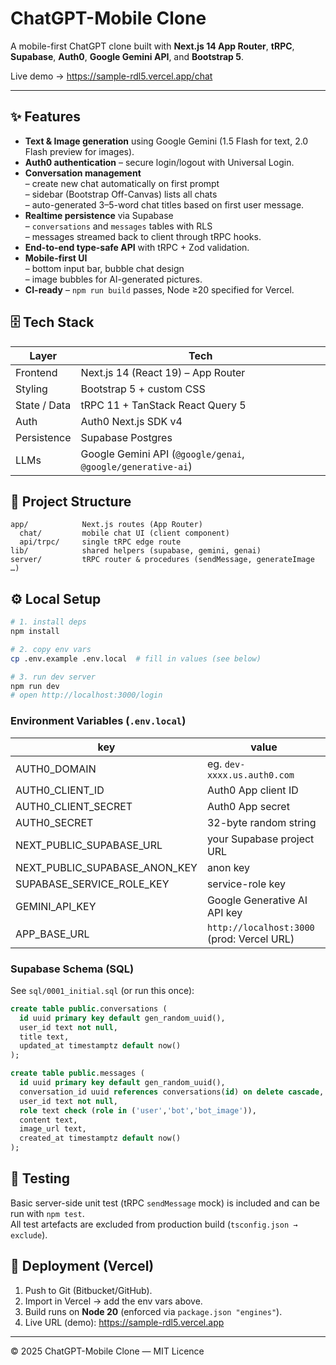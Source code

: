 # ChatGPT-Mobile Clone

A mobile-first ChatGPT clone built with **Next.js 14 App Router**, **tRPC**, **Supabase**, **Auth0**, **Google Gemini API**, and **Bootstrap 5**.

Live demo → https://sample-rdl5.vercel.app/chat

---

## ✨ Features

* **Text & Image generation** using Google Gemini (1.5 Flash for text, 2.0 Flash preview for images).
* **Auth0 authentication** – secure login/logout with Universal Login.
* **Conversation management**  
  – create new chat automatically on first prompt  
  – sidebar (Bootstrap Off-Canvas) lists all chats  
  – auto-generated 3–5-word chat titles based on first user message.
* **Realtime persistence** via Supabase  
  – `conversations` and `messages` tables with RLS  
  – messages streamed back to client through tRPC hooks.
* **End-to-end type-safe API** with tRPC + Zod validation.
* **Mobile-first UI**  
  – bottom input bar, bubble chat design  
  – image bubbles for AI-generated pictures.
* **CI-ready** – `npm run build` passes, Node ≥20 specified for Vercel.

## 🗄 Tech Stack

| Layer            | Tech                                    |
|------------------|-----------------------------------------|
| Frontend         | Next.js 14 (React 19) – App Router      |
| Styling          | Bootstrap 5 + custom CSS                |
| State / Data     | tRPC 11 + TanStack React Query 5        |
| Auth             | Auth0 Next.js SDK v4                    |
| Persistence      | Supabase Postgres                       |
| LLMs             | Google Gemini API (`@google/genai`, `@google/generative-ai`) |

## 📂 Project Structure

```
app/            Next.js routes (App Router)
  chat/         mobile chat UI (client component)
  api/trpc/     single tRPC edge route
lib/            shared helpers (supabase, gemini, genai)
server/         tRPC router & procedures (sendMessage, generateImage …)
```

## ⚙️ Local Setup

```bash
# 1. install deps
npm install

# 2. copy env vars
cp .env.example .env.local  # fill in values (see below)

# 3. run dev server
npm run dev
# open http://localhost:3000/login
```

### Environment Variables (`.env.local`)
| key | value |
|-----|-------|
| AUTH0_DOMAIN | eg. `dev-xxxx.us.auth0.com` |
| AUTH0_CLIENT_ID | Auth0 App client ID |
| AUTH0_CLIENT_SECRET | Auth0 App secret |
| AUTH0_SECRET | 32-byte random string |
| NEXT_PUBLIC_SUPABASE_URL | your Supabase project URL |
| NEXT_PUBLIC_SUPABASE_ANON_KEY | anon key |
| SUPABASE_SERVICE_ROLE_KEY | service-role key |
| GEMINI_API_KEY | Google Generative AI API key |
| APP_BASE_URL | `http://localhost:3000` (prod: Vercel URL) |

### Supabase Schema (SQL)
See `sql/0001_initial.sql` (or run this once):
```sql
create table public.conversations (
  id uuid primary key default gen_random_uuid(),
  user_id text not null,
  title text,
  updated_at timestamptz default now()
);

create table public.messages (
  id uuid primary key default gen_random_uuid(),
  conversation_id uuid references conversations(id) on delete cascade,
  user_id text not null,
  role text check (role in ('user','bot','bot_image')),
  content text,
  image_url text,
  created_at timestamptz default now()
);
```

## 🧪 Testing
Basic server-side unit test (tRPC `sendMessage` mock) is included and can be run with `npm test`.  
All test artefacts are excluded from production build (`tsconfig.json → exclude`).

## 🚀 Deployment (Vercel)
1. Push to Git (Bitbucket/GitHub).  
2. Import in Vercel → add the env vars above.  
3. Build runs on **Node 20** (enforced via `package.json "engines"`).  
4. Live URL (demo): https://sample-rdl5.vercel.app

---
© 2025 ChatGPT-Mobile Clone — MIT Licence
